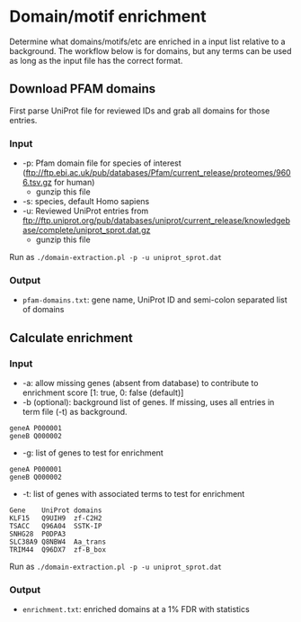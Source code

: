 # Domain/motif enrichment

Determine what domains/motifs/etc are enriched in a input list relative to a background. The workflow
below is for domains, but any terms can be used as long as the input file has the correct format.

## Download PFAM domains

First parse UniProt file for reviewed IDs and grab all domains for those entries.

### Input

* -p: Pfam domain file for species of interest (ftp://ftp.ebi.ac.uk/pub/databases/Pfam/current_release/proteomes/9606.tsv.gz for human)
  * gunzip this file
* -s: species, default Homo sapiens
* -u: Reviewed UniProt entries from ftp://ftp.uniprot.org/pub/databases/uniprot/current_release/knowledgebase/complete/uniprot_sprot.dat.gz
  * gunzip this file

Run as `./domain-extraction.pl -p -u uniprot_sprot.dat`

### Output

* `pfam-domains.txt`: gene name, UniProt ID and semi-colon separated list of domains

## Calculate enrichment

### Input

* -a: allow missing genes (absent from database) to contribute to enrichment score [1: true, 0: false (default)]
* -b (optional): background list of genes. If missing, uses all entries in term file (-t) as background.
```
geneA P000001
geneB Q000002
```
* -g: list of genes to test for enrichment
```
geneA P000001
geneB Q000002
```
* -t: list of genes with associated terms to test for enrichment
```
Gene	UniProt	domains
KLF15	Q9UIH9	zf-C2H2
TSACC	Q96A04	SSTK-IP
SNHG28	P0DPA3	
SLC38A9	Q8NBW4	Aa_trans
TRIM44	Q96DX7	zf-B_box
```

Run as `./domain-extraction.pl -p -u uniprot_sprot.dat`

### Output

* `enrichment.txt`: enriched domains at a 1% FDR with statistics
